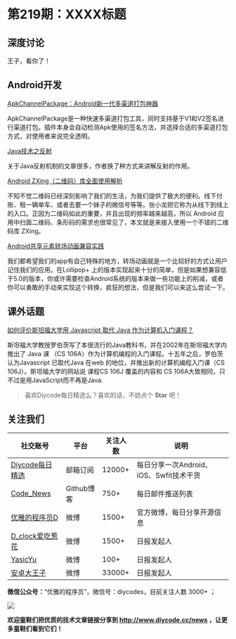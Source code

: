 # 第219期：XXXX标题

## 深度讨论

[]()

王子，看你了！

## Android开发

[ApkChannelPackage：Android新一代多渠道打包神器](https://www.diycode.cc/news/2412)

ApkChannelPackage是一种快速多渠道打包工具，同时支持基于V1和V2签名进行渠道打包。插件本身会自动检测Apk使用的签名方法，并选择合适的多渠道打包方式，对使用者来说完全透明。

[Java技术之反射](https://www.diycode.cc/news/2413)

关于Java反射机制的文章很多，作者换了种方式来讲解反射的作用。

[Android ZXing（二维码）库全面使用解析](https://www.diycode.cc/news/2414)

不知不觉二维码已经深刻影响了我们的生活，为我们提供了极大的便利。线下付账、租一辆单车、或者去要一个妹子的微信号等等。张小龙把它称为从线下到线上的入口。正因为二维码如此的重要，并且出现的频率越来越高，所以 Android 应用中扫面二维码、条形码的需求也很常见了，本文就是来接入使用一个不错的二维码库 ZXing。

[Android共享元素转场动画兼容实践](https://www.diycode.cc/news/2415)

我们都希望我们的app有自己特殊的地方，转场动画就是一个比较好的方式让用户记住我们的应用。在Lollipop+ 上的版本实现起来十分的简单，但是如果想兼容低于5.0的版本，你或许需要检查Android系统的版本来做一些功能上的削减，或者你可以勇敢的手动来实现这个转换，疯狂的想法，但是我们可以来这么尝试一下。

## 课外话题

[如何评价斯坦福大学用 Javascript 取代 Java 作为计算机入门课程？](https://www.diycode.cc/news/2411)

斯坦福大学教授罗伯茨写了本很流行的Java教科书，并在2002年在斯坦福大学内推出了 Java 课 （CS 106A）作为计算机编程的入门课程。十五年之后，罗伯茨认为Javascript 已取代Java 在web 的地位，并推出新的计算机编程入门课（CS 106J）。斯坦福大学的网站说 课程CS 106J 覆盖的内容和 CS 106A大致相同，只不过是用JavaScript而不再是Java.

> 喜欢Diycode每日精选么？喜欢的话，不妨点个 **Star** 吧！

## 关注我们

| 社交账号  |  平台  | 关注人数 | 说明 |
| -------- | -------- | -------- | -------- |
| [Diycode每日精选](http://list.qq.com/cgi-bin/qf_invite?id=d469993d2c888e971c0fbb2309c4d84256968386b126b967)|   邮箱订阅  | 12000+ | 每日分享一次Android、iOS、Swfit技术干货  |
| [Code_News](https://github.com/DiyCodes/code_news) |    Github博客  |750+ | 每日邮件推送列表  |
| [优雅的程序员D](http://weibo.com/u/5891258264) |   微博  | 1500+ | 官方微博，每日分享开源信息  |
| [D_clock爱吃葱花](http://weibo.com/u/2480694892)  |   微博  | 1500+ | 日报发起人  |
|[YasicYu](http://weibo.com/3917305697)  |   微博  | 100+ | 日报发起人  |
|[安卓大王子](http://weibo.com/apkbus/)   |   微博  | 33000+ | 日报发起人  |

**微信公众号：**“优雅的程序员”，微信号：diycodes，目前关注人数 3000+ ；

![](http://upload-images.jianshu.io/upload_images/1846413-b42abfa70f909099.jpg?imageMogr2/auto-orient/strip%7CimageView2/2/w/1240)

**欢迎童鞋们把优质的技术文章链接分享到 http://www.diycode.cc/news ，让更多童鞋们看到它们！**